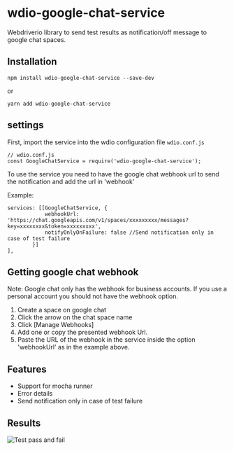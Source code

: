 # wdio-google-chat-service

Webdriverio library to send test results as notification/off message to google chat spaces.

## Installation

`npm install wdio-google-chat-service --save-dev`

or

`yarn add wdio-google-chat-service`

## settings

First, import the service into the wdio configuration file `wdio.conf.js`

```
// wdio.conf.js
const GoogleChatService = require('wdio-google-chat-service');
```

To use the service you need to have the google chat webhook url to send the notification and add the url in 'webhook'

Example:

```
services: [[GoogleChatService, {
            webhookUrl: 'https://chat.googleapis.com/v1/spaces/xxxxxxxxx/messages?key=xxxxxxxx&token=xxxxxxxxx',
            notifyOnlyOnFailure: false //Send notification only in case of test failure
        }]
],
```

## Getting google chat webhook

Note: Google chat only has the webhook for business accounts. If you use a personal account you should not have the webhook option.

1. Create a space on google chat
2. Click the arrow on the chat space name
3. Click [Manage Webhooks]
4. Add one or copy the presented webhook Url.
5. Paste the URL of the webhook in the service inside the option 'webhookUrl' as in the example above.

## Features

- Support for mocha runner
- Error details
- Send notification only in case of test failure

## Results

![Test pass and fail](./img/testPassAndFail.png)

